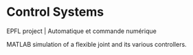 # Control Systems

EPFL project | Automatique et commande numérique

MATLAB simulation of a flexible joint and its various controllers.
